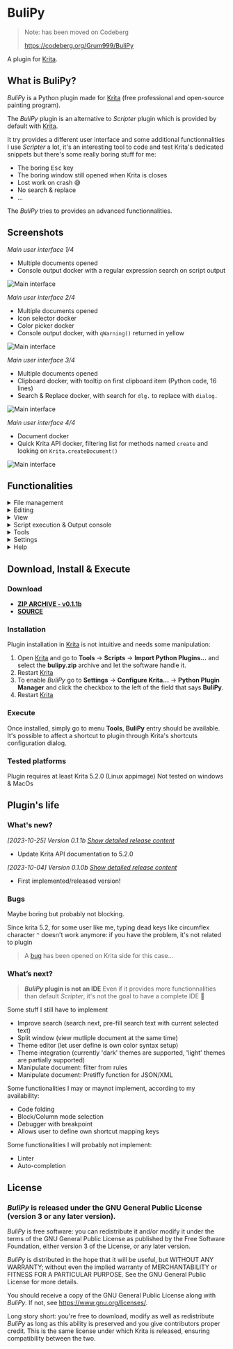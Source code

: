 # BuliPy

> Note: has been moved on Codeberg
> 
> https://codeberg.org/Grum999/BuliPy

A plugin for [Krita](https://krita.org).


## What is BuliPy?
*BuliPy* is a Python plugin made for [Krita](https://krita.org) (free professional and open-source painting program).

The *BuliPy* plugin is an alternative to *Scripter* plugin which is provided by default with [Krita](https://krita.org).

It try provides a different user interface and some additional functionnalities
I use *Scripter* a lot, it's an interesting tool to code and test Krita's dedicated snippets but there's some really boring stuff for me:
- The boring <kbd>Esc</kbd> key
- The boring window still opened when Krita is closes
- Lost work on crash 😅
- No search & replace
- ...

The *BuliPy* tries to provides an advanced functionnalities.


## Screenshots

*Main user interface 1/4*
- Multiple documents opened
- Console output docker with a regular expression search on script output

![Main interface](./screenshots/r0.1.0_main01.jpeg)

*Main user interface 2/4*
- Multiple documents opened
- Icon selector docker
- Color picker docker
- Console output docker, with `qWarning()` returned in yellow

![Main interface](./screenshots/r0.1.0_main02.jpeg)

*Main user interface 3/4*
- Multiple documents opened
- Clipboard docker, with tooltip on first clipboard item (Python code, 16 lines)
- Search & Replace docker, with search for `dlg.` to replace with `dialog.`

![Main interface](./screenshots/r0.1.0_main03.jpeg)

*Main user interface 4/4*
- Document docker
- Quick Krita API docker, filtering list for methods named `create` and looking on `Krita.createDocument()`

![Main interface](./screenshots/r0.1.0_main04.jpeg)


## Functionalities

<details>
<summary>File management</summary>

### Open & Save document

File dialog to open & save document provide a quick preview (with syntax highlighting) of file content:

![Open file dialog](./screenshots/r0.1.0_openfile.jpeg)

When you have a lot of snippet/test documents, this allows to quickly check which one you want to open.


### File cache
All change made on a document are automatically saved in a cache?
If *BuliPy* is closed (Closed, Krita closed, big crash), on next start you'll get your unsaved document back.


### Multiple opened files
Multiple documents can be opened.
Switch from one to another one with *tabs* or *Document docker*.

> *Note*
> - Blue bullet on *tab* means the document has been modified and not saved
>
>   ![Open file dialog](./screenshots/r0.1.0_doctabs.jpeg)

### External change detection
Modification made on opened document outside *BuliPy* are detected, and user informed about what to do:

![Multiple opened documents tabs](./screenshots/r0.1.0_docexternalmodif.jpeg)

> *Notes*
> - Red bullet on *tab* means the document has been modified outside editor
> - Document is automatically switched to read-only mode unless user decide for an action

### Recents files
Menu *File* > *Recents* provide access to last opened/closed documents.

</details>

<details>
<summary>Editing</summary>

### Quick shortcuts

| Shortcut | Action |
| --- | --- |
| <kbd>SHIFT</kbd><kbd>DEL</kbd> | Delete current line<br>Delete selected lines |
| <kbd>CTRL</kbd><kbd>D</kbd> | Duplicate current line<br>Duplicate selected lines |
| <kbd>CTRL</kbd><kbd>/</kbd> | Comment/Uncomment current line<br>Comment/Uncomment selected lines |
| <kbd>TAB</kbd> | Indent selected lines |
| <kbd>SHIFT</kbd><kbd>TAB</kbd> | Dedent selected lines |
| <kbd>CTRL</kbd><kbd>L</kbd> | Go to line |
| <kbd>CTRL</kbd><kbd>F</kbd> | Search and Replace |

### Read-Only mode
Current document can be put in *read-only* mode is needed.
State is keep accross sessions.

### Search & Replace

The *Search & Replace* docker provide some basic functionnalities:

![Search and replace example](./screenshots/r0.1.0_dockersearch.jpeg)

| Ref. | Description |
| --- | --- |
| 1 | Search text |
| 2 | Replace text |
| 3 | Search & Replace results (Need to click on **Search all** button) |
| 4 | Search options<br>- Regular expression<br>- Case sensitive<br>- Whole words only<br>- Backward search<br>- Highlighting found occurences |
| 5 | In green, current found occurence<br>In brown, all found occurences (If *highlighting found occurences* option active) |

</details>

<details>
<summary>View</summary>

### Syntax highlighting
Currently, are supported:
- Python
- JSON
- XML

### View 'helpers'
Editor provides some visual helpers:

![Visual helpers example](./screenshots/r0.1.0_viewnfo.jpeg)

| Ref. | Description |
| --- | --- |
| 1 | Cursor position<br>`column:row/total rows` |
| 2 | Selection<br>*(Selection start)* `column:row` *(Selection end)* `column:row` *(Selection length)* `[size]` |
| 3 | Line number<br>*Show/hide as an option* |
| 4 | Spaces<br>*Show/hide as an option* |
| 5 | Tabs/Indent markers<br>*Show/hide as an option* |
| 6 | Right limit<br>*Show/hide as an option* |
| - | Wrap lines<br>*Active/inactive as an option* |

</details>

<details>
<summary>Script execution & Output console</summary>

### Script execution & Output console

![Console output example](./screenshots/r0.1.0_runconsole.jpeg)

| Ref. | Description |
| --- | --- |
| 1 | Console output:<br>- Provides start, stop and execution times<br>- Colored information matching Qt `qDebug()` (none), `qInfo()` (blue), `qWarning()` (yellow), `qCritical()` (red)<br>- Catched exception with execution stack (no boring dialog box!) |
| 2 | Search function with options to search for specific output into console |
| 3 | Filter options (show debug, warning, error, ...) |
| 4 | Clear console, with ability to automatically clear console when running script |
| 5 | Save console content to file |

> *Notes*
> - Console output is kept in cache for each script
>   - Switch to an another script will switch console content
>   - Reopening session will restore last execution console content<br>
>     (useful if script generate a crash of Krita: re-opening will show you last execution output before crash)
> - Debugging options for script execution (pause, break point) are not yet implemented

</details>

<details>
<summary>Tools</summary>

### Color picker

The provided *Color picker* tool allows to easily insert/update color string into script.
If editor's cursor is moved on a string color (`"#f0897e"` for example) the color picker is updated and provide ability to update color in code from one click.

![Color picker example](./screenshots/r0.1.0_tool_colorpicker.jpeg)

> *Note*
> - Right-click on color picker to customize visible items
>   - Palette
>   - Color wheel
>   - Color combination
>   - RGB Sliders
>   - CMYK Sliders
>   - HSV Sliders
>   - HSL Sliders
>   - Alpha Slider


### Icon selector

The provided *Icon selector* tool allows to easily insert/update Krita's available icons into script.
If editor's cursor is moved on `Krita.instance().icon("icon-name")` icon name, the icon selector is updated and:
- Select icon in list
- Provide ability to update icon in code from one click

![Color picker example](./screenshots/r0.1.0_tool_iconselector.jpeg)

| Ref. | Description |
| --- | --- |
| 1 | Search entry to easily find icon in list |
| 2 | Options for icons size and view mode (list/grid) |
| 3 | Update icon reference in code from one click |

### Documents

A quick overview on opened document, with their status, full path name, last time it has been modified and saved.

![Color picker example](./screenshots/r0.1.0_tool_documents.jpeg)


### Advanced clipboard

A clipboard that allows you to avoid doing copy/paste into empty document when you need to get portion of code available quickly.

![Color picker example](./screenshots/r0.1.0_tool_clipboard.jpeg)

| Ref. | Description |
| --- | --- |
| 1 | Search entry to easily content in clipboard (filtered result + found text occurence are highlighted) |
| 2 | Push back selected content to cipboard |
| 3 | Delete selected cotent from clipboard |
| 4 | Clear clipboard |

> *Notes*
> - Clipboard only manage content copied/cut from *BuliBy*, any content put in OS clipboard from other application is ignored
> - Tool need some improvement, check plugin's ***What’s next?*** section

### Quick Krita API

Krita's documentation embedded in a docker, allowing quick search from Class and/or Method name.


![Color picker example](./screenshots/r0.1.0_tool_quickkritaapi.jpeg)

| Ref. | Description |
| --- | --- |
| 1 | Search entry to filter class/methods and get wuick access to documentation |
| 2 | Expoand/Collapse all classes |

> *Notes*
> - Tool tries to provides a more readable information than one provided on official [Krita's API](https://api.kde.org/krita/html/) site which is:
>   - Hard to read especially since it has been moved to KDE api hosting
>   - Oriented to C developpers (Doxygen generate document from C, then using C definition and types, ...)
> - Documentation is built from scratch from Krita source code (.h files) with a dedicated *BuliBy* internal script; then generated documentation:
>   - Is Python oriented (use python syntax and types instead of C)
>   - Is able to provide from which Krita version a class/method has been implemented the first time, and updated for the last time


### Files properties to clipboard

Menu *Tools* > *Copy to clipboard* let you copy to clipboard current file properties:
- Full path/file name
- Path name
- File name

> *Note*
> - Click on file name in status bar will copy *Full path/file name* in clipboard

### Manipulation document
Some function to manipulate text are available through menu *Tools* > *Manipulate document*:
- Sort ascending
- Sort descending
- Remove duplicate lines
- Remove empty lines (considered as empty: lines with only spaces)
- Trim lines (leading spaces, trailing spaces, both)

> *Notes*
> - To avoid mistakes, some functions are not available according to document type (sort is available on text files only for example)
> - It's possible to undo manipulation actions with usual <kbd>CTRL</kbd><kbd>Z</kbd>

</details>

<details>
<summary>Settings</summary>

### Preferences

Plugin preferences for:
- Documents
  - Default documents type
  - Automatic space trailing on save
- Editor
  - Appareance (font, theme)
  - Editing (right limit, indent, enclosing characters)
- Script execution
  - manage `sys.path`
- Toolbars
  - Configure toolbars

### Toolbars

Display/hide toolbars

</details>

<details>
<summary>Help</summary>

### PyKrita API
Open *BuliPy* PyKrita API documentation in browser (local files).

### Krita Scripting School
Open *Krita Scripting School* website in browser.

### PyKrita Python definition for IDE
If your IDE support Python language and can interpret python files, you can download [krita.py](https://github.com/Grum999/BuliPy/blob/main/bulipy/bulipy/bp/resources/docs/krita.py) from repository and use it for your IDE.

</details>


## Download, Install & Execute

### Download
+ **[ZIP ARCHIVE - v0.1.1b](https://github.com/Grum999/BuliPy/releases/download/0.1.1b/bulipy.zip)**
+ **[SOURCE](https://github.com/Grum999/BuliPy)**

### Installation

Plugin installation in [Krita](https://krita.org) is not intuitive and needs some manipulation:

1. Open [Krita](https://krita.org) and go to **Tools** -> **Scripts** -> **Import Python Plugins...** and select the **bulipy.zip** archive and let the software handle it.
2. Restart [Krita](https://krita.org)
3. To enable *BuliPy* go to **Settings** -> **Configure Krita...** -> **Python Plugin Manager** and click the checkbox to the left of the field that says **BuliPy**.
4. Restart [Krita](https://krita.org)

### Execute

Once installed, simply go to menu **Tools**, **BuliPy** entry should be available.
It's possible to affect a shortcut to plugin through Krita's shortcuts configuration dialog.

### Tested platforms

Plugin requires at least Krita 5.2.0 (Linux appimage)
Not tested on windows & MacOs

## Plugin's life

### What's new?

_[2023-10-25] Version 0.1.1b_ *[Show detailed release content](./releases-notes/RELEASE-0.1.1b.md)*
- Update Krita API documentation to 5.2.0

_[2023-10-04] Version 0.1.0b_ *[Show detailed release content](./releases-notes/RELEASE-0.1.0b.md)*
- First implemented/released version!


### Bugs

Maybe boring but probably not blocking.

Since krita 5.2, for some user like me, typing dead keys like circumflex character `^` doesn't work anymore: if you have the problem, it's not related to plugin
> A [bug](https://bugs.kde.org/show_bug.cgi?id=469691) has been opened on Krita side for this case...


### What’s next?

> ***BuliPy* plugin is not an IDE**
> Even if it provides more functionnalities than default *Scripter*, it's not the goal to have a complete IDE 🙂

Some stuff I still have to implement
- Improve search (search next, pre-fill search text with current selected text)
- Split window (view mutliple document at the same time)
- Theme editor (let user define is own color syntax setup)
- Theme integration (currently 'dark' themes are supported, 'light' themes are partially supported)
- Manipulate document: filter from rules
- Manipulate document: Pretiffy function for JSON/XML

Some functionalities I may or maynot implement, according to my availability:
- Code folding
- Block/Column mode selection
- Debugger with breakpoint
- Allows user to define own shortcut mapping keys

Some functionalities I will probably not implement:
- Linter
- Auto-completion


## License

### *BuliPy* is released under the GNU General Public License (version 3 or any later version).

*BuliPy* is free software: you can redistribute it and/or modify it under the terms of the GNU General Public License as published by the Free Software Foundation, either version 3 of the License, or any later version.

*BuliPy* is distributed in the hope that it will be useful, but WITHOUT ANY WARRANTY; without even the implied warranty of MERCHANTABILITY or FITNESS FOR A PARTICULAR PURPOSE. See the GNU General Public License for more details.

You should receive a copy of the GNU General Public License along with *BuliPy*. If not, see <https://www.gnu.org/licenses/>.


Long story short: you're free to download, modify as well as redistribute *BuliPy* as long as this ability is preserved and you give contributors proper credit. This is the same license under which Krita is released, ensuring compatibility between the two.
